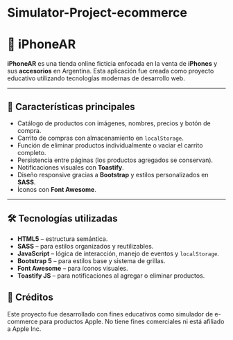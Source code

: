 # Simulator-Project-ecommerce

# 📱 iPhoneAR

**iPhoneAR** es una tienda online ficticia enfocada en la venta de **iPhones** y sus **accesorios** en Argentina. Esta aplicación fue creada como proyecto educativo utilizando tecnologías modernas de desarrollo web.

---

## 🚀 Características principales

- Catálogo de productos con imágenes, nombres, precios y botón de compra.
- Carrito de compras con almacenamiento en `localStorage`.
- Función de eliminar productos individualmente o vaciar el carrito completo.
- Persistencia entre páginas (los productos agregados se conservan).
- Notificaciones visuales con **Toastify**.
- Diseño responsive gracias a **Bootstrap** y estilos personalizados en **SASS**.
- Íconos con **Font Awesome**.

---

## 🛠 Tecnologías utilizadas

- **HTML5** – estructura semántica.
- **SASS** – para estilos organizados y reutilizables.
- **JavaScript** – lógica de interacción, manejo de eventos y `localStorage`.
- **Bootstrap 5** – para estilos base y sistema de grillas.
- **Font Awesome** – para íconos visuales.
- **Toastify JS** – para notificaciones al agregar o eliminar productos.

## 🤝 Créditos

Este proyecto fue desarrollado con fines educativos como simulador de e-commerce para productos Apple. No tiene fines comerciales ni está afiliado a Apple Inc.
